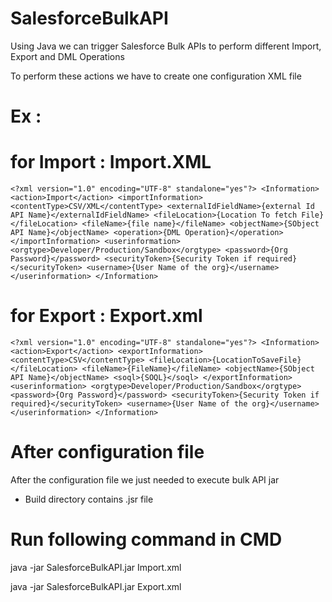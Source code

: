 # SalesforceBulkAPI
Using Java we can trigger Salesforce Bulk APIs to perform different Import, Export and DML Operations

To perform these actions we have to create one configuration XML file

# Ex :
# for Import : Import.XML
`<?xml version="1.0" encoding="UTF-8" standalone="yes"?>
<Information>
    <action>Import</action>
    <importInformation>
        <contentType>CSV/XML</contentType>
        <externalIdFieldName>{external Id API Name}</externalIdFieldName>
        <fileLocation>{Location To fetch File}</fileLocation>
        <fileName>{file name}</fileName>
        <objectName>{SObject API Name}</objectName>
        <operation>{DML Operation}</operation>
    </importInformation>
    <userinformation>
        <orgtype>Developer/Production/Sandbox</orgtype>
        <password>{Org Password}</password>
        <securityToken>{Security Token if required}</securityToken>
        <username>{User Name of the org}</username>
    </userinformation>
</Information>`

# for Export : Export.xml

`<?xml version="1.0" encoding="UTF-8" standalone="yes"?>
<Information>
    <action>Export</action>
    <exportInformation>
        <contentType>CSV</contentType>
        <fileLocation>{LocationToSaveFile}</fileLocation>
        <fileName>{FileName}</fileName>
        <objectName>{SObject API Name}</objectName>
        <soql>{SOQL}</soql>
    </exportInformation>
    <userinformation>
        <orgtype>Developer/Production/Sandbox</orgtype>
        <password>{Org Password}</password>
        <securityToken>{Security Token if required}</securityToken>
        <username>{User Name of the org}</username>
    </userinformation>
</Information>`

# After configuration file
After the configuration file we just needed to execute bulk API jar
* Build directory contains .jsr file

# Run following command in CMD

java -jar SalesforceBulkAPI.jar Import.xml

java -jar SalesforceBulkAPI.jar Export.xml
